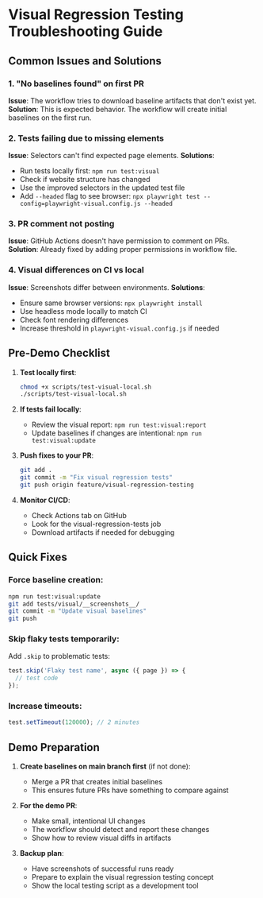 # Visual Regression Testing Troubleshooting Guide

## Common Issues and Solutions

### 1. **"No baselines found" on first PR**
**Issue**: The workflow tries to download baseline artifacts that don't exist yet.
**Solution**: This is expected behavior. The workflow will create initial baselines on the first run.

### 2. **Tests failing due to missing elements**
**Issue**: Selectors can't find expected page elements.
**Solutions**:
- Run tests locally first: `npm run test:visual`
- Check if website structure has changed
- Use the improved selectors in the updated test file
- Add `--headed` flag to see browser: `npx playwright test --config=playwright-visual.config.js --headed`

### 3. **PR comment not posting**
**Issue**: GitHub Actions doesn't have permission to comment on PRs.
**Solution**: Already fixed by adding proper permissions in workflow file.

### 4. **Visual differences on CI vs local**
**Issue**: Screenshots differ between environments.
**Solutions**:
- Ensure same browser versions: `npx playwright install`
- Use headless mode locally to match CI
- Check font rendering differences
- Increase threshold in `playwright-visual.config.js` if needed

## Pre-Demo Checklist

1. **Test locally first**:
   ```bash
   chmod +x scripts/test-visual-local.sh
   ./scripts/test-visual-local.sh
   ```

2. **If tests fail locally**:
   - Review the visual report: `npm run test:visual:report`
   - Update baselines if changes are intentional: `npm run test:visual:update`

3. **Push fixes to your PR**:
   ```bash
   git add .
   git commit -m "Fix visual regression tests"
   git push origin feature/visual-regression-testing
   ```

4. **Monitor CI/CD**:
   - Check Actions tab on GitHub
   - Look for the visual-regression-tests job
   - Download artifacts if needed for debugging

## Quick Fixes

### Force baseline creation:
```bash
npm run test:visual:update
git add tests/visual/__screenshots__/
git commit -m "Update visual baselines"
git push
```

### Skip flaky tests temporarily:
Add `.skip` to problematic tests:
```javascript
test.skip('Flaky test name', async ({ page }) => {
  // test code
});
```

### Increase timeouts:
```javascript
test.setTimeout(120000); // 2 minutes
```

## Demo Preparation

1. **Create baselines on main branch first** (if not done):
   - Merge a PR that creates initial baselines
   - This ensures future PRs have something to compare against

2. **For the demo PR**:
   - Make small, intentional UI changes
   - The workflow should detect and report these changes
   - Show how to review visual diffs in artifacts

3. **Backup plan**:
   - Have screenshots of successful runs ready
   - Prepare to explain the visual regression testing concept
   - Show the local testing script as a development tool

